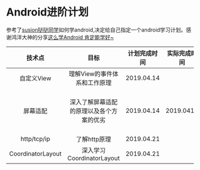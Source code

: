 # Android进阶计划

参考了[susion哒哒同学](https://github.com/SusionSuc/AdvancedAndroid)如何学android,决定给自己指定一个android学习计划。感谢鸿洋大神的分享[这么学Android 肯定能学好~](https://mp.weixin.qq.com/s/DYAbyarcZ7hUWhuMJhUOPg)

|      技术点       |                   目标                   | 计划完成时间 | 实际完成时间 |                             详情                             |
| :---------------: | :--------------------------------------: | :----------: | ------------ | :----------------------------------------------------------: |
|    自定义View     |       理解View的事件体系和工作原理       |  2019.04.14  |              |                                                              |
|     屏幕适配      | 深入了解屏幕适配的原理以及各个方案的优劣 |  2019.04.14  | 2019.0414    | [Android 目前稳定高效的UI适配方案](https://mp.weixin.qq.com/s/X-aL2vb4uEhqnLzU5wjc4Q) |
|    http/tcp/ip    |               了解http原理               |  2019.04.21  |              |                                                              |
| CoordinatorLayout |        深入学习CoordinatorLayout         |  2019.04.21  |              |                                                              |

